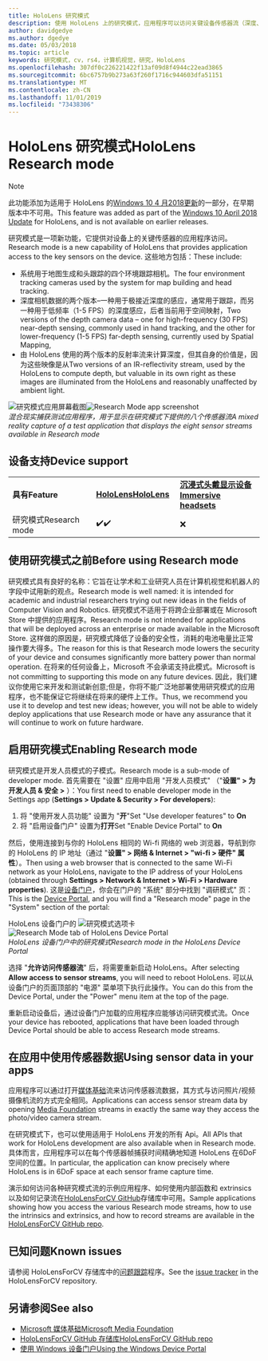 ```yaml
---
title: HoloLens 研究模式
description: 使用 HoloLens 上的研究模式，应用程序可以访问关键设备传感器流（深度、环境跟踪和反射率）。
author: davidgedye
ms.author: dgedye
ms.date: 05/03/2018
ms.topic: article
keywords: 研究模式，cv，rs4，计算机视觉，研究，HoloLens
ms.openlocfilehash: 307df0c226221422f13af09d8f4944c22ead3865
ms.sourcegitcommit: 6bc6757b9b273a63f260f1716c944603dfa51151
ms.translationtype: MT
ms.contentlocale: zh-CN
ms.lasthandoff: 11/01/2019
ms.locfileid: "73438306"
---
```

# <a name="hololens-research-mode"></a><span data-ttu-id="15603-104">HoloLens 研究模式</span><span class="sxs-lookup"><span data-stu-id="15603-104">HoloLens Research mode</span></span>

> [!NOTE]
> <span data-ttu-id="15603-105">此功能添加为适用于 HoloLens 的[Windows 10 4 月2018更新](release-notes-april-2018.md)的一部分，在早期版本中不可用。</span><span class="sxs-lookup"><span data-stu-id="15603-105">This feature was added as part of the [Windows 10 April 2018 Update](release-notes-april-2018.md) for HoloLens, and is not available on earlier releases.</span></span>

<span data-ttu-id="15603-106">研究模式是一项新功能，它提供对设备上的关键传感器的应用程序访问。</span><span class="sxs-lookup"><span data-stu-id="15603-106">Research mode is a new capability of HoloLens that provides application access to the key sensors on the device.</span></span> <span data-ttu-id="15603-107">这些地方包括：</span><span class="sxs-lookup"><span data-stu-id="15603-107">These include:</span></span>
- <span data-ttu-id="15603-108">系统用于地图生成和头跟踪的四个环境跟踪相机。</span><span class="sxs-lookup"><span data-stu-id="15603-108">The four environment tracking cameras used by the system for map building and head tracking.</span></span>
- <span data-ttu-id="15603-109">深度相机数据的两个版本–一种用于极接近深度的感应，通常用于跟踪，而另一种用于低频率（1-5 FPS）的深度感应，后者当前用于空间映射，</span><span class="sxs-lookup"><span data-stu-id="15603-109">Two versions of the depth camera data – one for high-frequency (30 FPS) near-depth sensing, commonly used in hand tracking, and the other for lower-frequency (1-5 FPS) far-depth sensing, currently used by Spatial Mapping,</span></span>
- <span data-ttu-id="15603-110">由 HoloLens 使用的两个版本的反射率流来计算深度，但其自身的价值是，因为这些映像是从</span><span class="sxs-lookup"><span data-stu-id="15603-110">Two versions of an IR-reflectivity stream, used by the HoloLens to compute depth, but valuable in its own right as these images are illuminated from the HoloLens and reasonably unaffected by ambient light.</span></span>

<span data-ttu-id="15603-111">![研究模式应用屏幕截图](images/sensor-stream-viewer.jpg)</span><span class="sxs-lookup"><span data-stu-id="15603-111">![Research Mode app screenshot](images/sensor-stream-viewer.jpg)</span></span><br>
<span data-ttu-id="15603-112">*混合现实捕获测试应用程序，用于显示在研究模式下提供的八个传感器流*</span><span class="sxs-lookup"><span data-stu-id="15603-112">*A mixed reality capture of a test application that displays the eight sensor streams available in Research mode*</span></span>

## <a name="device-support"></a><span data-ttu-id="15603-113">设备支持</span><span class="sxs-lookup"><span data-stu-id="15603-113">Device support</span></span>

<table>
    <colgroup>
    <col width="33%" />
    <col width="33%" />
    <col width="33%" />
    </colgroup>
    <tr>
        <td><span data-ttu-id="15603-114"><strong>具有</strong></span><span class="sxs-lookup"><span data-stu-id="15603-114"><strong>Feature</strong></span></span></td>
        <td><span data-ttu-id="15603-115"><a href="hololens-hardware-details.md"><strong>HoloLens</strong></a></span><span class="sxs-lookup"><span data-stu-id="15603-115"><a href="hololens-hardware-details.md"><strong>HoloLens</strong></a></span></span></td>
        <td><span data-ttu-id="15603-116"><a href="immersive-headset-hardware-details.md"><strong>沉浸式头戴显示设备</strong></a></span><span class="sxs-lookup"><span data-stu-id="15603-116"><a href="immersive-headset-hardware-details.md"><strong>Immersive headsets</strong></a></span></span></td>
    </tr>
     <tr>
        <td><span data-ttu-id="15603-117">研究模式</span><span class="sxs-lookup"><span data-stu-id="15603-117">Research mode</span></span></td>
        <td><span data-ttu-id="15603-118">✔️</span><span class="sxs-lookup"><span data-stu-id="15603-118">✔️</span></span></td>
        <td>❌</td>
    </tr>
</table>

## <a name="before-using-research-mode"></a><span data-ttu-id="15603-119">使用研究模式之前</span><span class="sxs-lookup"><span data-stu-id="15603-119">Before using Research mode</span></span>

<span data-ttu-id="15603-120">研究模式具有良好的名称：它旨在让学术和工业研究人员在计算机视觉和机器人的字段中试用新的观点。</span><span class="sxs-lookup"><span data-stu-id="15603-120">Research mode is well named: it is intended for academic and industrial researchers trying out new ideas in the fields of Computer Vision and Robotics.</span></span>  <span data-ttu-id="15603-121">研究模式不适用于将跨企业部署或在 Microsoft Store 中提供的应用程序。</span><span class="sxs-lookup"><span data-stu-id="15603-121">Research mode is not intended for applications that will be deployed across an enterprise or made available in the Microsoft Store.</span></span> <span data-ttu-id="15603-122">这样做的原因是，研究模式降低了设备的安全性，消耗的电池电量比正常操作要大得多。</span><span class="sxs-lookup"><span data-stu-id="15603-122">The reason for this is that Research mode lowers the security of your device and consumes significantly more battery power than normal operation.</span></span> <span data-ttu-id="15603-123">在将来的任何设备上，Microsoft 不会承诺支持此模式。</span><span class="sxs-lookup"><span data-stu-id="15603-123">Microsoft is not committing to supporting this mode on any future devices.</span></span> <span data-ttu-id="15603-124">因此，我们建议你使用它来开发和测试新创意;但是，你将不能广泛地部署使用研究模式的应用程序，也不能保证它将继续在将来的硬件上工作。</span><span class="sxs-lookup"><span data-stu-id="15603-124">Thus, we recommend you use it to develop and test new ideas; however, you will not be able to widely deploy applications that use Research mode or have any assurance that it will continue to work on future hardware.</span></span>

## <a name="enabling-research-mode"></a><span data-ttu-id="15603-125">启用研究模式</span><span class="sxs-lookup"><span data-stu-id="15603-125">Enabling Research mode</span></span>

<span data-ttu-id="15603-126">研究模式是开发人员模式的子模式。</span><span class="sxs-lookup"><span data-stu-id="15603-126">Research mode is a sub-mode of developer mode.</span></span> <span data-ttu-id="15603-127">首先需要在 "设置" 应用中启用 "开发人员模式" （"**设置" > 为开发人员 & 安全 >** ）：</span><span class="sxs-lookup"><span data-stu-id="15603-127">You first need to enable developer mode in the Settings app (**Settings > Update & Security > For developers**):</span></span>

1. <span data-ttu-id="15603-128">将 "使用开发人员功能" 设置为 "**开**"</span><span class="sxs-lookup"><span data-stu-id="15603-128">Set "Use developer features" to **On**</span></span>
2. <span data-ttu-id="15603-129">将 "启用设备门户" 设置为**打开**</span><span class="sxs-lookup"><span data-stu-id="15603-129">Set "Enable Device Portal" to **On**</span></span>

<span data-ttu-id="15603-130">然后，使用连接到与你的 HoloLens 相同的 Wi-fi 网络的 web 浏览器，导航到你的 HoloLens 的 IP 地址（通过 "**设置" > 网络 & Internet > "wi-fi > 硬件" 属性**）。</span><span class="sxs-lookup"><span data-stu-id="15603-130">Then using a web browser that is connected to the same Wi-Fi network as your HoloLens, navigate to the IP address of your HoloLens (obtained through **Settings > Network & Internet > Wi-Fi > Hardware properties**).</span></span> <span data-ttu-id="15603-131">这是[设备门户](using-the-windows-device-portal.md)，你会在门户的 "系统" 部分中找到 "调研模式" 页：</span><span class="sxs-lookup"><span data-stu-id="15603-131">This is the [Device Portal](using-the-windows-device-portal.md), and you will find a "Research mode" page in the "System" section of the portal:</span></span>

<span data-ttu-id="15603-132">HoloLens 设备门户的 ![研究模式选项卡](images/ResearchModeDevPortal.png)</span><span class="sxs-lookup"><span data-stu-id="15603-132">![Research Mode tab of HoloLens Device Portal](images/ResearchModeDevPortal.png)</span></span><br>
<span data-ttu-id="15603-133">*HoloLens 设备门户中的研究模式*</span><span class="sxs-lookup"><span data-stu-id="15603-133">*Research mode in the HoloLens Device Portal*</span></span>

<span data-ttu-id="15603-134">选择 "**允许访问传感器流**" 后，将需要重新启动 HoloLens。</span><span class="sxs-lookup"><span data-stu-id="15603-134">After selecting **Allow access to sensor streams**, you will need to reboot HoloLens.</span></span> <span data-ttu-id="15603-135">可以从设备门户的页面顶部的 "电源" 菜单项下执行此操作。</span><span class="sxs-lookup"><span data-stu-id="15603-135">You can do this from the Device Portal, under the "Power" menu item at the top of the page.</span></span>

<span data-ttu-id="15603-136">重新启动设备后，通过设备门户加载的应用程序应能够访问研究模式流。</span><span class="sxs-lookup"><span data-stu-id="15603-136">Once your device has rebooted, applications that have been loaded through Device Portal should be able to access Research mode streams.</span></span>

## <a name="using-sensor-data-in-your-apps"></a><span data-ttu-id="15603-137">在应用中使用传感器数据</span><span class="sxs-lookup"><span data-stu-id="15603-137">Using sensor data in your apps</span></span>

<span data-ttu-id="15603-138">应用程序可以通过打开[媒体基础](https://msdn.microsoft.com/library/windows/desktop/ms694197)流来访问传感器流数据，其方式与访问照片/视频摄像机流的方式完全相同。</span><span class="sxs-lookup"><span data-stu-id="15603-138">Applications can access sensor stream data by opening [Media Foundation](https://msdn.microsoft.com/library/windows/desktop/ms694197) streams in exactly the same way they access the photo/video camera stream.</span></span> 

<span data-ttu-id="15603-139">在研究模式下，也可以使用适用于 HoloLens 开发的所有 Api。</span><span class="sxs-lookup"><span data-stu-id="15603-139">All APIs that work for HoloLens development are also available when in Research mode.</span></span> <span data-ttu-id="15603-140">具体而言，应用程序可以在每个传感器帧捕获时间精确地知道 HoloLens 在6DoF 空间的位置。</span><span class="sxs-lookup"><span data-stu-id="15603-140">In particular, the application can know precisely where HoloLens is in 6DoF space at each sensor frame capture time.</span></span>

<span data-ttu-id="15603-141">演示如何访问各种研究模式流的示例应用程序、如何使用内部函数和 extrinsics 以及如何记录流在[HoloLensForCV GitHub](https://github.com/Microsoft/HoloLensForCV)存储库中可用。</span><span class="sxs-lookup"><span data-stu-id="15603-141">Sample applications showing how you access the various Research mode streams, how to use the intrinsics and extrinsics, and how to record streams are available in the [HoloLensForCV GitHub repo](https://github.com/Microsoft/HoloLensForCV).</span></span>

## <a name="known-issues"></a><span data-ttu-id="15603-142">已知问题</span><span class="sxs-lookup"><span data-stu-id="15603-142">Known issues</span></span>

<span data-ttu-id="15603-143">请参阅 HoloLensForCV 存储库中的[问题跟踪](https://github.com/Microsoft/HololensForCV/issues)程序。</span><span class="sxs-lookup"><span data-stu-id="15603-143">See the [issue tracker](https://github.com/Microsoft/HololensForCV/issues) in the HoloLensForCV repository.</span></span>

## <a name="see-also"></a><span data-ttu-id="15603-144">另请参阅</span><span class="sxs-lookup"><span data-stu-id="15603-144">See also</span></span>

* [<span data-ttu-id="15603-145">Microsoft 媒体基础</span><span class="sxs-lookup"><span data-stu-id="15603-145">Microsoft Media Foundation</span></span>](https://msdn.microsoft.com/library/windows/desktop/ms694197)
* [<span data-ttu-id="15603-146">HoloLensForCV GitHub 存储库</span><span class="sxs-lookup"><span data-stu-id="15603-146">HoloLensForCV GitHub repo</span></span>](https://github.com/Microsoft/HoloLensForCV)
* [<span data-ttu-id="15603-147">使用 Windows 设备门户</span><span class="sxs-lookup"><span data-stu-id="15603-147">Using the Windows Device Portal</span></span>](using-the-windows-device-portal.md)
